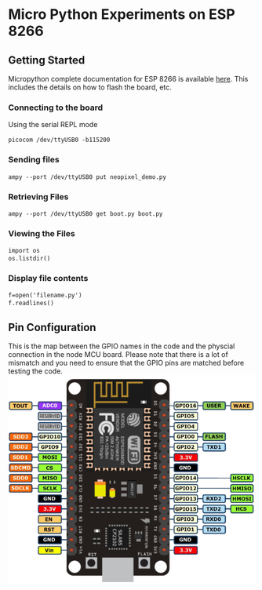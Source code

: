 # Micro Python Experiments on ESP 8266

## Getting Started
Micropython complete documentation for ESP 8266 is available [here](https://docs.micropython.org/en/latest/esp8266/esp8266/tutorial/intro.html). This includes the details on how to flash the board, etc. 

### Connecting to the board
Using the serial REPL mode
```
picocom /dev/ttyUSB0 -b115200
```

### Sending files
```
ampy --port /dev/ttyUSB0 put neopixel_demo.py 
```

### Retrieving Files
```
ampy --port /dev/ttyUSB0 get boot.py boot.py
```


### Viewing the Files
```
import os
os.listdir()
```

### Display file contents
```
f=open('filename.py')
f.readlines()
```

## Pin Configuration
This is the map between the GPIO names in the code and the physcial connection in the node MCU board. Please note that there is a lot of mismatch and you need to ensure that the GPIO pins are matched before testing the code. 
![Picture](nodemcu_pins.png)
